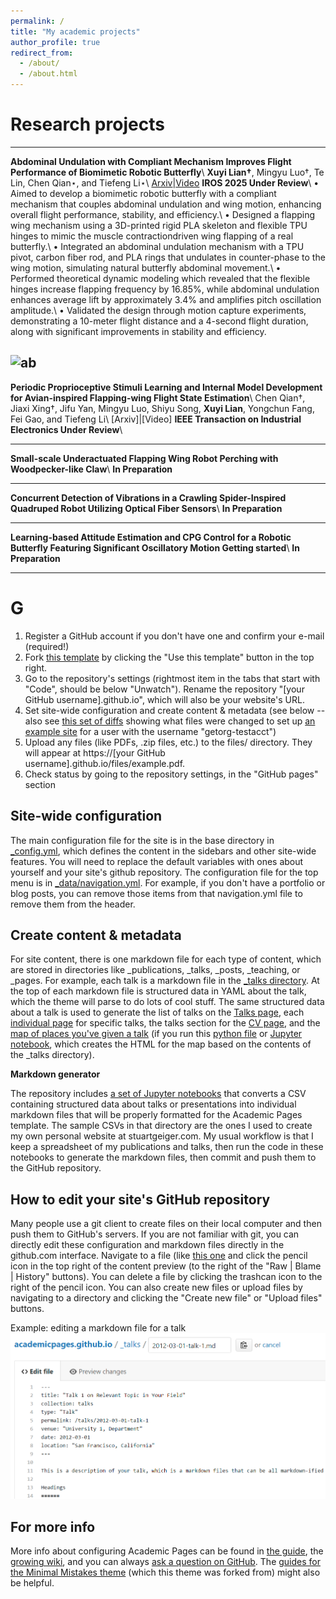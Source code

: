 ```yaml
---
permalink: /
title: "My academic projects"
author_profile: true
redirect_from: 
  - /about/
  - /about.html
---
```



Research projects
======
------

**Abdominal Undulation with Compliant Mechanism Improves Flight Performance of Biomimetic Robotic Butterfly**\\
**Xuyi Lian†**, Mingyu Luo†, Te Lin, Chen Qian⋆, and Tiefeng Li⋆\\
[Arxiv](https://arxiv.org/pdf/2503.06516)|[Video](https://www.youtube.com/watch?v=68d5d4W_XB4)                                                     **IROS 2025 Under Review**\\
• Aimed to develop a biomimetic robotic butterfly with a compliant mechanism that couples abdominal undulation and wing motion, enhancing overall flight performance, stability, and efficiency.\\
• Designed a flapping wing mechanism using a 3D-printed rigid PLA skeleton and flexible TPU hinges to mimic the muscle contractiondriven wing flapping of a real butterfly.\\
• Integrated an abdominal undulation mechanism with a TPU pivot, carbon fiber rod, and PLA rings that undulates in counter-phase to the wing motion, simulating natural butterfly abdominal movement.\\
• Performed theoretical dynamic modeling which revealed that the flexible hinges increase flapping frequency by 16.85%, while abdominal undulation enhances average lift by approximately 3.4% and amplifies pitch oscillation amplitude.\\
• Validated the design through motion capture experiments, demonstrating a 10-meter flight distance and a 4-second flight duration, along with significant improvements in stability and efficiency.

![ab](/images/ab.png)
------

**Periodic Proprioceptive Stimuli Learning and Internal Model Development for Avian-inspired Flapping-wing Flight State Estimation**\\
Chen Qian†, Jiaxi Xing†, Jifu Yan, Mingyu Luo, Shiyu Song, **Xuyi Lian**, Yongchun Fang, Fei Gao, and Tiefeng Li\\
[Arxiv]|[Video]          **IEEE Transaction on Industrial Electronics Under Review**\\

------

**Small-scale Underactuated Flapping Wing Robot Perching with Woodpecker-like Claw**\\
**In Preparation**

------

**Concurrent Detection of Vibrations in a Crawling Spider-Inspired Quadruped Robot Utilizing Optical Fiber Sensors**\\
**In Preparation**

------
**Learning-based Attitude Estimation and CPG Control for a Robotic Butterfly Featuring Significant Oscillatory Motion Getting started**\\
**In Preparation**

------
G
======
1. Register a GitHub account if you don't have one and confirm your e-mail (required!)
1. Fork [this template](https://github.com/academicpages/academicpages.github.io) by clicking the "Use this template" button in the top right. 
1. Go to the repository's settings (rightmost item in the tabs that start with "Code", should be below "Unwatch"). Rename the repository "[your GitHub username].github.io", which will also be your website's URL.
1. Set site-wide configuration and create content & metadata (see below -- also see [this set of diffs](http://archive.is/3TPas) showing what files were changed to set up [an example site](https://getorg-testacct.github.io) for a user with the username "getorg-testacct")
1. Upload any files (like PDFs, .zip files, etc.) to the files/ directory. They will appear at https://[your GitHub username].github.io/files/example.pdf.  
1. Check status by going to the repository settings, in the "GitHub pages" section

Site-wide configuration
------
The main configuration file for the site is in the base directory in [_config.yml](https://github.com/academicpages/academicpages.github.io/blob/master/_config.yml), which defines the content in the sidebars and other site-wide features. You will need to replace the default variables with ones about yourself and your site's github repository. The configuration file for the top menu is in [_data/navigation.yml](https://github.com/academicpages/academicpages.github.io/blob/master/_data/navigation.yml). For example, if you don't have a portfolio or blog posts, you can remove those items from that navigation.yml file to remove them from the header. 

Create content & metadata
------
For site content, there is one markdown file for each type of content, which are stored in directories like _publications, _talks, _posts, _teaching, or _pages. For example, each talk is a markdown file in the [_talks directory](https://github.com/academicpages/academicpages.github.io/tree/master/_talks). At the top of each markdown file is structured data in YAML about the talk, which the theme will parse to do lots of cool stuff. The same structured data about a talk is used to generate the list of talks on the [Talks page](https://academicpages.github.io/talks), each [individual page](https://academicpages.github.io/talks/2012-03-01-talk-1) for specific talks, the talks section for the [CV page](https://academicpages.github.io/cv), and the [map of places you've given a talk](https://academicpages.github.io/talkmap.html) (if you run this [python file](https://github.com/academicpages/academicpages.github.io/blob/master/talkmap.py) or [Jupyter notebook](https://github.com/academicpages/academicpages.github.io/blob/master/talkmap.ipynb), which creates the HTML for the map based on the contents of the _talks directory).

**Markdown generator**

The repository includes [a set of Jupyter notebooks](https://github.com/academicpages/academicpages.github.io/tree/master/markdown_generator
) that converts a CSV containing structured data about talks or presentations into individual markdown files that will be properly formatted for the Academic Pages template. The sample CSVs in that directory are the ones I used to create my own personal website at stuartgeiger.com. My usual workflow is that I keep a spreadsheet of my publications and talks, then run the code in these notebooks to generate the markdown files, then commit and push them to the GitHub repository.

How to edit your site's GitHub repository
------
Many people use a git client to create files on their local computer and then push them to GitHub's servers. If you are not familiar with git, you can directly edit these configuration and markdown files directly in the github.com interface. Navigate to a file (like [this one](https://github.com/academicpages/academicpages.github.io/blob/master/_talks/2012-03-01-talk-1.md) and click the pencil icon in the top right of the content preview (to the right of the "Raw | Blame | History" buttons). You can delete a file by clicking the trashcan icon to the right of the pencil icon. You can also create new files or upload files by navigating to a directory and clicking the "Create new file" or "Upload files" buttons. 

Example: editing a markdown file for a talk
![Editing a markdown file for a talk](/images/editing-talk.png)

For more info
------
More info about configuring Academic Pages can be found in [the guide](https://academicpages.github.io/markdown/), the [growing wiki](https://github.com/academicpages/academicpages.github.io/wiki), and you can always [ask a question on GitHub](https://github.com/academicpages/academicpages.github.io/discussions). The [guides for the Minimal Mistakes theme](https://mmistakes.github.io/minimal-mistakes/docs/configuration/) (which this theme was forked from) might also be helpful.
